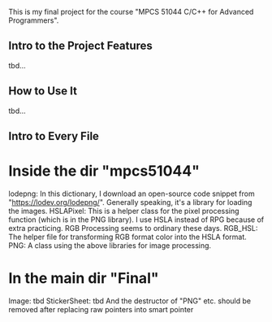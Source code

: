 This is my final project for the course "MPCS 51044	C/C++ for Advanced Programmers".

## Intro to the Project Features
tbd...

## How to Use It
tbd...

## Intro to Every File
# Inside the dir "mpcs51044"
lodepng: In this dictionary, I download an open-source code snippet from "https://lodev.org/lodepng/". Generally speaking, it's a library for loading the images.
HSLAPixel: This is a helper class for the pixel processing function (which is in the PNG library). I use HSLA instead of RPG because of extra practicing. RGB Processing seems to ordinary these days.
RGB_HSL: The helper file for transforming RGB format color into the HSLA format.
PNG: A class using the above libraries for image processing.

# In the main dir "Final"
Image: tbd
StickerSheet: tbd
And the destructor of "PNG" etc. should be removed after replacing raw pointers into smart pointer
